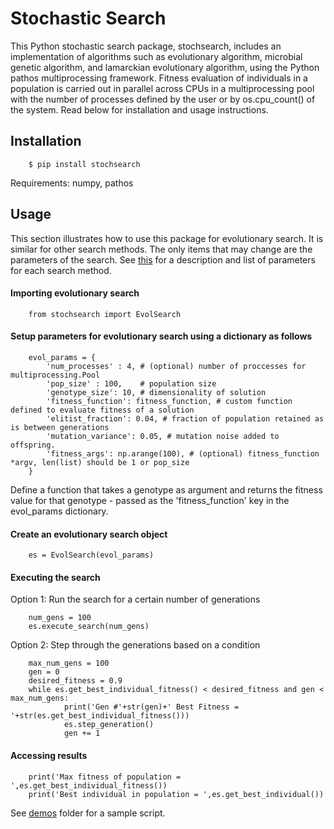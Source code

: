 Stochastic Search
=========================
This Python stochastic search package, stochsearch, includes an implementation of algorithms such as evolutionary algorithm, microbial genetic algorithm, and lamarckian evolutionary algorithm, using the Python pathos multiprocessing framework. Fitness evaluation of individuals in a population is carried out in parallel across CPUs in a multiprocessing pool with the number of processes defined by the user or by os.cpu_count() of the system. Read below for installation and usage instructions.

Installation
---------------
        $ pip install stochsearch

Requirements: numpy, pathos

Usage
---------------
This section illustrates how to use this package for evolutionary search. It is similar for other search methods. The only items that may change are the parameters of the search. See [this] for a description and list of parameters for each search method.

#### Importing evolutionary search
        from stochsearch import EvolSearch

#### Setup parameters for evolutionary search using a dictionary as follows
        evol_params = {
            'num_processes' : 4, # (optional) number of proccesses for multiprocessing.Pool
            'pop_size' : 100,    # population size
            'genotype_size': 10, # dimensionality of solution
            'fitness_function': fitness_function, # custom function defined to evaluate fitness of a solution
            'elitist_fraction': 0.04, # fraction of population retained as is between generations
            'mutation_variance': 0.05, # mutation noise added to offspring.
            'fitness_args': np.arange(100), # (optional) fitness_function *argv, len(list) should be 1 or pop_size
        }

Define a function that takes a genotype as argument and returns the fitness value for that genotype - passed as the 'fitness_function' key in the evol_params dictionary.

#### Create an evolutionary search object
        es = EvolSearch(evol_params)

#### Executing the search
Option 1: Run the search for a certain number of generations

        num_gens = 100
        es.execute_search(num_gens)

Option 2: Step through the generations based on a condition

        max_num_gens = 100
        gen = 0
        desired_fitness = 0.9
        while es.get_best_individual_fitness() < desired_fitness and gen < max_num_gens:
                print('Gen #'+str(gen)+' Best Fitness = '+str(es.get_best_individual_fitness()))
                es.step_generation()
                gen += 1

#### Accessing results
        print('Max fitness of population = ',es.get_best_individual_fitness())
        print('Best individual in population = ',es.get_best_individual())

See [demos] folder for a sample script.

[this]: https://github.com/madvn/stochsearch/blob/master/stochsearch/README.md
[demos]: https://github.com/madvn/stochsearch/blob/master/demo/evolsearch_demo.py
